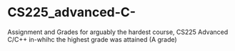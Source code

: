 # CS225_advanced-C-
Assignment and Grades for arguably the hardest course, CS225 Advanced C/C++ in-whihc the highest grade was attained (A grade)

